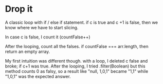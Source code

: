 # Drop it

A classic loop with if / else if statement.
if c is true and c +1 is false, then we know where we have to start slicing.

In case c is false, I count it (countFalse++)

After the looping, count all the falses. if countFalse === arr.length, then return an empty array.


My first intuition was different though.
with a loop, I deleted  c false and broke; if c+1 was true.
After the looping, I tried .filter(Boolean)
but this method counts 0 as falsy, so a result like "null, 1,0,1" became "1,1" while "1,0,1" was the expected answer.

